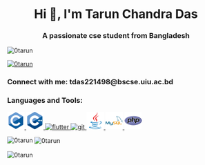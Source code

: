 <h1 align="center">Hi 👋, I'm Tarun Chandra Das</h1>
<h3 align="center">A passionate cse student from Bangladesh</h3>

<p align="left"> <img src="https://komarev.com/ghpvc/?username=0tarun&label=Profile%20views&color=0e75b6&style=flat" alt="0tarun" /> </p>

<p align="left"> <a href="https://github.com/ryo-ma/github-profile-trophy"><img src="https://github-profile-trophy.vercel.app/?username=0tarun" alt="0tarun" /></a> </p>

<h3 align="left">Connect with me:     tdas221498@bscse.uiu.ac.bd</h3>
<p align="left">
</p>

<h3 align="left">Languages and Tools:</h3>
<p align="left"> <a href="https://www.cprogramming.com/" target="_blank" rel="noreferrer"> <img src="https://raw.githubusercontent.com/devicons/devicon/master/icons/c/c-original.svg" alt="c" width="40" height="40"/> </a> <a href="https://www.w3schools.com/cpp/" target="_blank" rel="noreferrer"> <img src="https://raw.githubusercontent.com/devicons/devicon/master/icons/cplusplus/cplusplus-original.svg" alt="cplusplus" width="40" height="40"/> </a> <a href="https://flutter.dev" target="_blank" rel="noreferrer"> <img src="https://www.vectorlogo.zone/logos/flutterio/flutterio-icon.svg" alt="flutter" width="40" height="40"/> </a> <a href="https://git-scm.com/" target="_blank" rel="noreferrer"> <img src="https://www.vectorlogo.zone/logos/git-scm/git-scm-icon.svg" alt="git" width="40" height="40"/> </a> <a href="https://www.java.com" target="_blank" rel="noreferrer"> <img src="https://raw.githubusercontent.com/devicons/devicon/master/icons/java/java-original.svg" alt="java" width="40" height="40"/> </a> <a href="https://www.mysql.com/" target="_blank" rel="noreferrer"> <img src="https://raw.githubusercontent.com/devicons/devicon/master/icons/mysql/mysql-original-wordmark.svg" alt="mysql" width="40" height="40"/> </a> <a href="https://www.php.net" target="_blank" rel="noreferrer"> <img src="https://raw.githubusercontent.com/devicons/devicon/master/icons/php/php-original.svg" alt="php" width="40" height="40"/> </a> </p>

<p><img align="left" src="https://github-readme-stats.vercel.app/api/top-langs?username=0tarun&show_icons=true&locale=en&layout=compact" alt="0tarun" /></p>

<p>&nbsp;<img align="center" src="https://github-readme-stats.vercel.app/api?username=0tarun&show_icons=true&locale=en" alt="0tarun" /></p>

<p><img align="center" src="https://github-readme-streak-stats.herokuapp.com/?user=0tarun&" alt="0tarun" /></p>
